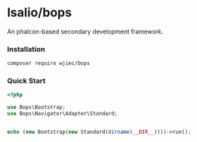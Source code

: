 # lsalio/bops

An phalcon-based secondary development framework.


### Installation

```bash
composer require wjiec/bops
```


### Quick Start
```php
<?php

use Bops\Bootstrap;
use Bops\Navigator\Adapter\Standard;


echo (new Bootstrap(new Standard(dirname(__DIR__))))->run();
```
